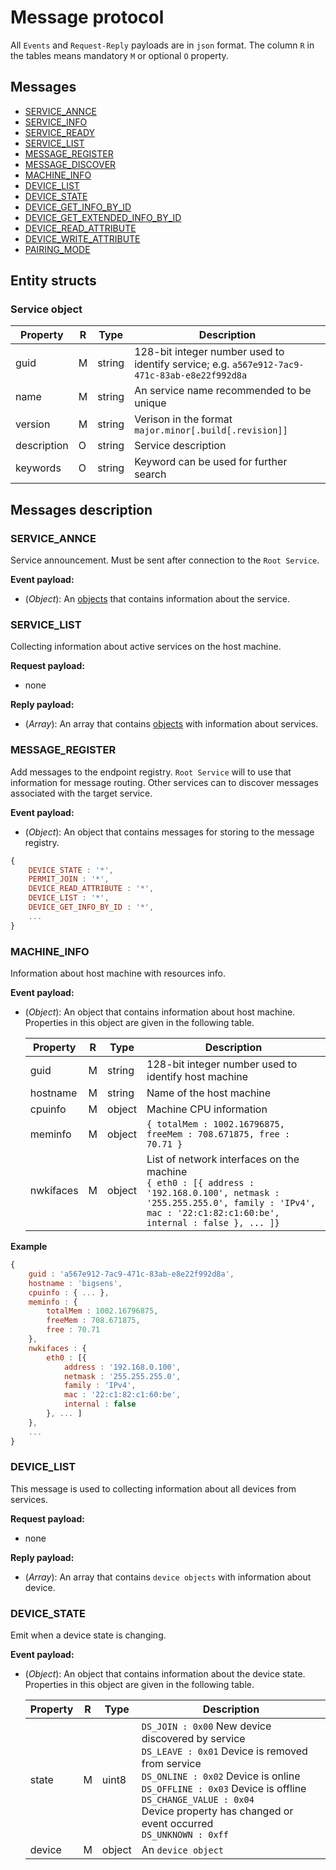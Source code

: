 # Message protocol

All `Events` and `Request-Reply` payloads are in `json` format. The column `R` in the tables means mandatory `M` or optional `O` property.

## Messages 

* [SERVICE_ANNCE](#SERVICE_ANNCE)
* [SERVICE_INFO](#)
* [SERVICE_READY](#)
* [SERVICE_LIST](#SERVICE_LIST)
* [MESSAGE_REGISTER](#MESSAGE_REGISTER)
* [MESSAGE_DISCOVER](#)
* [MACHINE_INFO](#MACHINE_INFO)
* [DEVICE_LIST](#DEVICE_LIST)
* [DEVICE_STATE](#DEVICE_STATE)
* [DEVICE_GET_INFO_BY_ID](#)
* [DEVICE_GET_EXTENDED_INFO_BY_ID](#)
* [DEVICE_READ_ATTRIBUTE](#)
* [DEVICE_WRITE_ATTRIBUTE](#)
* [PAIRING_MODE](#)

## Entity structs

<a name="SERVICE_OBJECT"></a>
### Service object

| Property     | R | Type   | Description                                            |
|--------------|---|--------|--------------------------------------------------------|
| guid         | M | string | 128-bit integer number used to identify service; e.g. `a567e912-7ac9-471c-83ab-e8e22f992d8a` |
| name         | M | string | An service name recommended to be unique               |
| version      | M | string | Verison in the format `major.minor[.build[.revision]]` |
| description  | O | string | Service description                                    |
| keywords     | O | string | Keyword can be used for further search                 |

## Messages description

<a name="SERVICE_ANNCE"></a>
### SERVICE_ANNCE
Service announcement. Must be sent after connection to the `Root Service`.

**Event payload:**

* (_Object_): An [objects](#SERVICE_OBJECT) that contains information about the service.  

<a name="SERVICE_LIST"></a>
### SERVICE_LIST
Collecting information about active services on the host machine.

**Request payload:**

* none

**Reply payload:**

* (_Array_): An array that contains [objects](#SERVICE_OBJECT) with information about services.

<a name="MESSAGE_REGISTER"></a>
### MESSAGE_REGISTER
Add messages to the endpoint registry. `Root Service` will to use that information for message routing. Other services can to discover messages associated with the target service. 

**Event payload:**

* (_Object_): An object that contains messages for storing to the message registry.
```js
{
	DEVICE_STATE : '*',
	PERMIT_JOIN : '*',
	DEVICE_READ_ATTRIBUTE : '*',
	DEVICE_LIST : '*',
	DEVICE_GET_INFO_BY_ID : '*',
    ...
}
```

<a name="MACHINE_INFO"></a>
### MACHINE_INFO
Information about host machine with resources info.

**Event payload:**

* (_Object_): An object that contains information about host machine. Properties in this object are given in the following table.

    | Property    | R | Type   | Description                                                   |
    |-------------|---|--------|---------------------------------------------------------------|
    | guid        | M | string | 128-bit integer number used to identify host machine          |
    | hostname    | M | string | Name of the host machine                                      |
    | cpuinfo     | M | object | Machine CPU information                                               |  
    | meminfo     | M | object | ```{ totalMem : 1002.16796875, freeMem : 708.671875, free : 70.71 }``` |
    | nwkifaces   | M | object | List of network interfaces on the machine<br>```{ eth0 : [{ address : '192.168.0.100', netmask : '255.255.255.0', family : 'IPv4', mac : '22:c1:82:c1:60:be', internal : false }, ... ]}``` |

**Example**
```js
{
	guid : 'a567e912-7ac9-471c-83ab-e8e22f992d8a',
	hostname : 'bigsens',
	cpuinfo : { ... },
	meminfo : {
		totalMem : 1002.16796875,
		freeMem : 708.671875,
		free : 70.71
	},
	nwkifaces : {
		eth0 : [{
			address : '192.168.0.100',
			netmask : '255.255.255.0',
			family : 'IPv4',
			mac : '22:c1:82:c1:60:be',
			internal : false
		}, ... ]
	},
	...
}
```


<a name="DEVICE_LIST"></a>
### DEVICE_LIST
This message is used to collecting information about all devices from services. 

**Request payload:**

* none

**Reply payload:**

* (_Array_): An array that contains `device objects` with information about device.

<a name="DEVICE_STATE"></a>
### DEVICE_STATE
Emit when a device state is changing.

**Event payload:**

* (_Object_): An object that contains information about the device state. Properties in this object are given in the following table. 


    | Property     | R | Type   | Description                                                   |
    |--------------|---|--------|---------------------------------------------------------------|
    | state        | M | uint8  | `DS_JOIN : 0x00` New device discovered by service<br>`DS_LEAVE : 0x01` Device is removed from service<br>`DS_ONLINE : 0x02` Device is online<br>`DS_OFFLINE : 0x03` Device is offline<br>`DS_CHANGE_VALUE : 0x04`<br> Device property has changed or event occurred<br>`DS_UNKNOWN : 0xff`                                           |
    | device       | M | object | An `device object`                                              |

